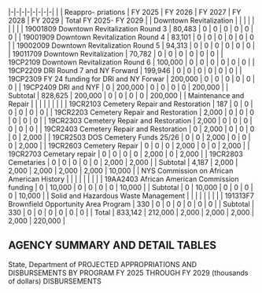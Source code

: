 |-|-|-|-|-|-|-|-|
| | Reappro-  priations | FY 2025 | FY 2026 | FY 2027 | FY 2028 | FY 2029 | Total FY 2025- FY 2029 |
| Downtown Revitalization | | | | | | | |
| 19001809 Downtown Revitalization Round 3 | 80,483 | 0 | 0 | 0 | 0 | 0 | 0 |
| 19001909 Downtown Revitalization Round 4 | 83,101 | 0 | 0 | 0 | 0 | 0 | 0 |
| 19002009 Downtown Revitalization Round 5 | 94,313 | 0 | 0 | 0 | 0 | 0 | 0 |
| 19011709 Downtown Revitalization | 70,782 | 0 | 0 | 0 | 0 | 0 | 0 |
| 19CP2109 Downtown Revitalization Round 6 | 100,000 | 0 | 0 | 0 | 0 | 0 | 0 |
| 19CP2209 DRI Round 7 and NY Forward | 199,946 | 0 | 0 | 0 | 0 | 0 | 0 |
| 19CP2309 FY 24 funding for DRI and NY Forwar | 200,000 | 0 | 0 | 0 | 0 | 0 | 0 |
| 19CP2409 DRI and NYF | 0 | 200,000 | 0 | 0 | 0 | 0 | 200,000 |
| Subtotal | 828,625 | 200,000 | 0 | 0 | 0 | 0 | 200,000 |
| Maintenance and Repair | | | | | | | |
| 19CR2103 Cemetery Repair and Restoration | 187 | 0 | 0 | 0 | 0 | 0 | 0 |
| 19CR2203 Cemetery Repair and Restoration | 2,000 | 0 | 0 | 0 | 0 | 0 | 0 |
| 19CR2303 Cemetery Repair and Restoration | 2,000 | 0 | 0 | 0 | 0 | 0 | 0 |
| 19CR2403 Cemetery Repair and Restoration | 0 | 2,000 | 0 | 0 | 0 | 0 | 2,000 |
| 19CR2503 DOS Cemetery Funds 25/26 | 0 | 0 | 2,000 | 0 | 0 | 0 | 2,000 |
| 19CR2603 Cemetery Repair | 0 | 0 | 0 | 2,000 | 0 | 0 | 2,000 |
| 19CR2703 Cemetary repair | 0 | 0 | 0 | 0 | 2,000 | 0 | 2,000 |
| 19CR2803 Cemetaries | 0 | 0 | 0 | 0 | 0 | 2,000 | 2,000 |
| Subtotal | 4,187 | 2,000 | 2,000 | 2,000 | 2,000 | 2,000 | 10,000 |
| NYS Commission on African American History | | | | | | | |
| 19AA2403 African American Commission funding | 0 | 10,000 | 0 | 0 | 0 | 0 | 10,000 |
| Subtotal | 0 | 10,000 | 0 | 0 | 0 | 0 | 10,000 |
| Solid and Hazardous Waste Management | | | | | | | |
| 191313F7 Brownfield Opportunity Area Program | 330 | 0 | 0 | 0 | 0 | 0 | 0 |
| Subtotal | 330 | 0 | 0 | 0 | 0 | 0 | 0 |
| Total | 833,142 | 212,000 | 2,000 | 2,000 | 2,000 | 2,000 | 220,000 |

## **AGENCY SUMMARY AND DETAIL TABLES**

State, Department of PROJECTED APPROPRIATIONS AND DISBURSEMENTS BY PROGRAM FY 2025 THROUGH FY 2029 (thousands of dollars) DISBURSEMENTS